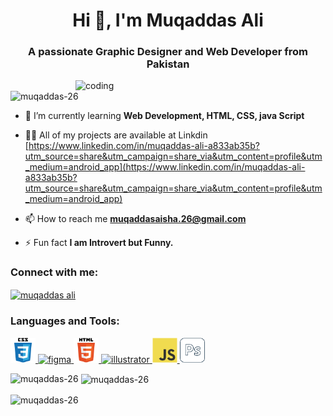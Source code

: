 <h1 align="center">Hi 👋, I'm Muqaddas Ali</h1>
<h3 align="center">A passionate Graphic Designer and Web Developer from Pakistan</h3>
<img align="right" alt="coding" width="400" src="https://camo.githubusercontent.com/3e38d30f04e42688871c3de0a94852b9ec3c3b767e3ec2f9740fb144e462c47f/68747470733a2f2f63646e2e6472696262626c652e636f6d2f75736572732f323730343431342f73637265656e73686f74732f373436363930332f6d656469612f62303861623537363331366264343538326665663138396634373163643965352e676966"

<p align="left"> <img src="https://komarev.com/ghpvc/?username=muqaddas-26&label=Profile%20views&color=0e75b6&style=flat" alt="muqaddas-26" /> </p>

- 🌱 I’m currently learning **Web Development, HTML, CSS, java Script**

- 👨‍💻 All of my projects are available at Linkdin [https://www.linkedin.com/in/muqaddas-ali-a833ab35b?utm_source=share&utm_campaign=share_via&utm_content=profile&utm_medium=android_app](https://www.linkedin.com/in/muqaddas-ali-a833ab35b?utm_source=share&utm_campaign=share_via&utm_content=profile&utm_medium=android_app)

- 📫 How to reach me **muqaddasaisha.26@gmail.com**

- ⚡ Fun fact **I am Introvert but Funny.**

<h3 align="left">Connect with me:</h3>
<p align="left">
<a href="https://linkedin.com/in/muqaddas ali" target="blank"><img align="center" src="https://raw.githubusercontent.com/rahuldkjain/github-profile-readme-generator/master/src/images/icons/Social/linked-in-alt.svg" alt="muqaddas ali" height="30" width="40" /></a>
</p>

<h3 align="left">Languages and Tools:</h3>
<p align="left"> <a href="https://www.w3schools.com/css/" target="_blank" rel="noreferrer"> <img src="https://raw.githubusercontent.com/devicons/devicon/master/icons/css3/css3-original-wordmark.svg" alt="css3" width="40" height="40"/> </a> <a href="https://www.figma.com/" target="_blank" rel="noreferrer"> <img src="https://www.vectorlogo.zone/logos/figma/figma-icon.svg" alt="figma" width="40" height="40"/> </a> <a href="https://www.w3.org/html/" target="_blank" rel="noreferrer"> <img src="https://raw.githubusercontent.com/devicons/devicon/master/icons/html5/html5-original-wordmark.svg" alt="html5" width="40" height="40"/> </a> <a href="https://www.adobe.com/in/products/illustrator.html" target="_blank" rel="noreferrer"> <img src="https://www.vectorlogo.zone/logos/adobe_illustrator/adobe_illustrator-icon.svg" alt="illustrator" width="40" height="40"/> </a> <a href="https://developer.mozilla.org/en-US/docs/Web/JavaScript" target="_blank" rel="noreferrer"> <img src="https://raw.githubusercontent.com/devicons/devicon/master/icons/javascript/javascript-original.svg" alt="javascript" width="40" height="40"/> </a> <a href="https://www.photoshop.com/en" target="_blank" rel="noreferrer"> <img src="https://raw.githubusercontent.com/devicons/devicon/master/icons/photoshop/photoshop-line.svg" alt="photoshop" width="40" height="40"/> </a> </p>

<p><img align="left" src="https://github-readme-stats.vercel.app/api/top-langs?username=muqaddas-26&show_icons=true&locale=en&layout=compact" alt="muqaddas-26" /></p>

<p>&nbsp;<img align="center" src="https://github-readme-stats.vercel.app/api?username=muqaddas-26&show_icons=true&locale=en" alt="muqaddas-26" /></p>

<p><img align="center" src="https://github-readme-streak-stats.herokuapp.com/?user=muqaddas-26&" alt="muqaddas-26" /></p>


